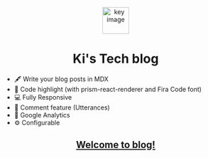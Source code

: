 <p align="center">
  <img alt="key image" src="src/images/logo.png" width="60" />
</p>
<h1 align="center">
  Ki's Tech blog
</h1>

- 🖋 Write your blog posts in MDX
- 💄 Code highlight (with prism-react-renderer and Fira Code font)
- 💻 Fully Responsive
- 💬 Comment feature (Utterances)
- 🤖 Google Analytics
- ⚙ Configurable

<h2 align="center">
  <a href="https://beomki.netlify.app/">Welcome to blog!</a>
</h2>

